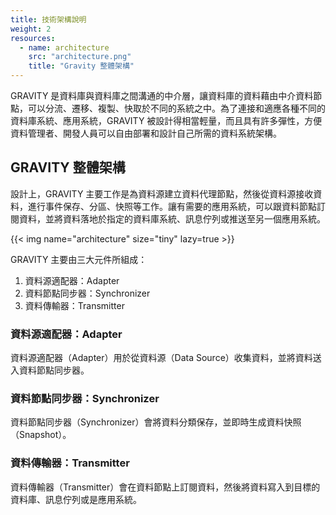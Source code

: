 ```yaml
---
title: 技術架構說明
weight: 2
resources:
  - name: architecture
    src: "architecture.png"
    title: "Gravity 整體架構"
---
```


GRAVITY 是資料庫與資料庫之間溝通的中介層，讓資料庫的資料藉由中介資料節點，可以分流、遷移、複製、快取於不同的系統之中。為了連接和適應各種不同的資料庫系統、應用系統，GRAVITY 被設計得相當輕量，而且具有許多彈性，方便資料管理者、開發人員可以自由部署和設計自己所需的資料系統架構。

## GRAVITY 整體架構

設計上，GRAVITY 主要工作是為資料源建立資料代理節點，然後從資料源接收資料，進行事件保存、分區、快照等工作。讓有需要的應用系統，可以跟資料節點訂閱資料，並將資料落地於指定的資料庫系統、訊息佇列或推送至另一個應用系統。

{{< img name="architecture" size="tiny" lazy=true >}}

GRAVITY 主要由三大元件所組成：

1. 資料源適配器：Adapter
2. 資料節點同步器：Synchronizer
3. 資料傳輸器：Transmitter

### 資料源適配器：Adapter

資料源適配器（Adapter）用於從資料源（Data Source）收集資料，並將資料送入資料節點同步器。

### 資料節點同步器：Synchronizer

資料節點同步器（Synchronizer）會將資料分類保存，並即時生成資料快照（Snapshot）。

### 資料傳輸器：Transmitter

資料傳輸器（Transmitter）會在資料節點上訂閱資料，然後將資料寫入到目標的資料庫、訊息佇列或是應用系統。
